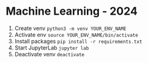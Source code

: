 # Machine Learning - 2024

1. Create venv  `python3 -m venv YOUR_ENV_NAME`
2. Activate env `source YOUR_ENV_NAME/bin/activate`
3. Install packages `pip install -r requirements.txt`
4. Start JupyterLab `jupyter lab`
5. Deactivate venv `deactivate`